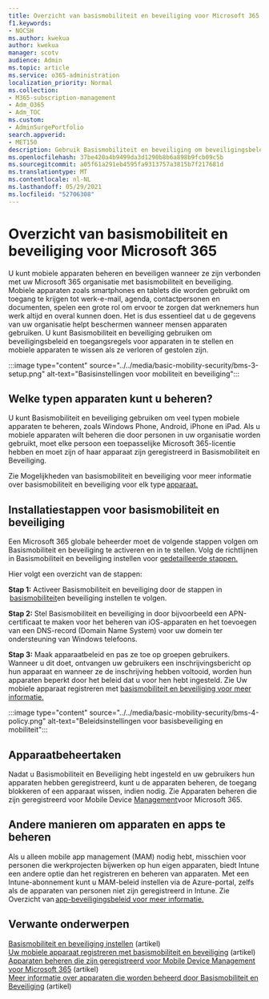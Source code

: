 ```yaml
---
title: Overzicht van basismobiliteit en beveiliging voor Microsoft 365
f1.keywords:
- NOCSH
ms.author: kwekua
author: kwekua
manager: scotv
audience: Admin
ms.topic: article
ms.service: o365-administration
localization_priority: Normal
ms.collection:
- M365-subscription-management
- Adm_O365
- Adm_TOC
ms.custom:
- AdminSurgePortfolio
search.appverid:
- MET150
description: Gebruik Basismobiliteit en beveiliging om beveiligingsbeleid en toegangsregels voor apparaten in te stellen.
ms.openlocfilehash: 37be420a4b9499da3d1290b8b6a898b9fcb09c5b
ms.sourcegitcommit: a05f61a291eb4595fa9313757a3815b7f217681d
ms.translationtype: MT
ms.contentlocale: nl-NL
ms.lasthandoff: 05/29/2021
ms.locfileid: "52706308"
---
```

# <a name="overview-of-basic-mobility-and-security-for-microsoft-365"></a>Overzicht van basismobiliteit en beveiliging voor Microsoft 365

U kunt mobiele apparaten beheren en beveiligen wanneer ze zijn verbonden met uw Microsoft 365 organisatie met basismobiliteit en beveiliging. Mobiele apparaten zoals smartphones en tablets die worden gebruikt om toegang te krijgen tot werk-e-mail, agenda, contactpersonen en documenten, spelen een grote rol om ervoor te zorgen dat werknemers hun werk altijd en overal kunnen doen. Het is dus essentieel dat u de gegevens van uw organisatie helpt beschermen wanneer mensen apparaten gebruiken. U kunt Basismobiliteit en beveiliging gebruiken om beveiligingsbeleid en toegangsregels voor apparaten in te stellen en mobiele apparaten te wissen als ze verloren of gestolen zijn.

:::image type="content" source="../../media/basic-mobility-security/bms-3-setup.png" alt-text="Basisinstellingen voor mobiliteit en beveiliging":::

## <a name="what-types-of-devices-can-you-manage"></a>Welke typen apparaten kunt u beheren?

U kunt Basismobiliteit en beveiliging gebruiken om veel typen mobiele apparaten te beheren, zoals Windows Phone, Android, iPhone en iPad. Als u mobiele apparaten wilt beheren die door personen in uw organisatie worden gebruikt, moet elke persoon een toepasselijke Microsoft 365-licentie hebben en moet zijn of haar apparaat zijn geregistreerd in Basismobiliteit en Beveiliging.

Zie Mogelijkheden van basismobiliteit en beveiliging voor meer informatie over basismobiliteit en beveiliging voor elk type [apparaat.](capabilities.md)

## <a name="setup-steps-for-basic-mobility-and-security"></a>Installatiestappen voor basismobiliteit en beveiliging

Een Microsoft 365 globale beheerder moet de volgende stappen volgen om Basismobiliteit en beveiliging te activeren en in te stellen. Volg de richtlijnen in Basismobiliteit en beveiliging instellen voor [gedetailleerde stappen.](set-up.md) 

Hier volgt een overzicht van de stappen:

**Stap 1:** Activeer Basismobiliteit en beveiliging door de stappen in  [basismobiliteit](set-up.md)en beveiliging instellen te volgen.

**Stap 2:** Stel Basismobiliteit en beveiliging in door bijvoorbeeld een APN-certificaat te maken voor het beheren van iOS-apparaten en het toevoegen van een DNS-record (Domain Name System) voor uw domein ter ondersteuning van Windows telefoons.

**Stap 3:** Maak apparaatbeleid en pas ze toe op groepen gebruikers. Wanneer u dit doet, ontvangen uw gebruikers een inschrijvingsbericht op hun apparaat en wanneer ze de inschrijving hebben voltooid, worden hun apparaten beperkt door het beleid dat u voor hen hebt ingesteld. Zie Uw mobiele apparaat registreren met [basismobiliteit en beveiliging voor meer informatie.](enroll-your-mobile-device.md) 

:::image type="content" source="../../media/basic-mobility-security/bms-4-policy.png" alt-text="Beleidsinstellingen voor basisbeveiliging en mobiliteit":::

## <a name="device-management-tasks"></a>Apparaatbeheertaken

Nadat u Basismobiliteit en Beveiliging hebt ingesteld en uw gebruikers hun apparaten hebben geregistreerd, kunt u de apparaten beheren, de toegang blokkeren of een apparaat wissen, indien nodig. Zie Apparaten beheren die zijn geregistreerd voor Mobile Device [Management](manage-enrolled-devices.md)voor Microsoft 365.

## <a name="other-ways-to-manage-devices-and-apps"></a>Andere manieren om apparaten en apps te beheren

Als u alleen mobile app management (MAM) nodig hebt, misschien voor personen die werkprojecten bijwerken op hun eigen apparaten, biedt Intune een andere optie dan het registreren en beheren van apparaten. Met een Intune-abonnement kunt u MAM-beleid instellen via de Azure-portal, zelfs als de apparaten van personen niet zijn geregistreerd in Intune. Zie Overzicht van [app-beveiligingsbeleid voor meer informatie.](/mem/intune/apps/app-protection-policy)

## <a name="related-content"></a>Verwante onderwerpen

[Basismobiliteit en beveiliging instellen](set-up.md) (artikel)\
[Uw mobiele apparaat registreren met basismobiliteit en beveiliging](enroll-your-mobile-device.md) (artikel)\
[Apparaten beheren die zijn geregistreerd voor Mobile Device Management voor Microsoft 365](manage-enrolled-devices.md) (artikel)\
[Meer informatie over apparaten die worden beheerd door Basismobiliteit en Beveiliging](get-details-about-managed-devices.md) (artikel)